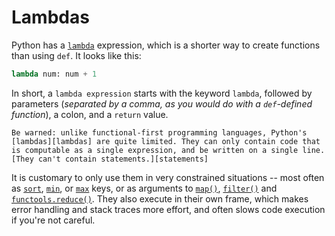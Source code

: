 # Lambdas

Python has a [`lambda`][lambdas] expression, which is a shorter way to create functions than using `def`. It looks like this:

```python
lambda num: num + 1
```

In short, a `lambda expression` starts with the keyword `lambda`, followed by parameters (_separated by a comma, as you would do with a `def`-defined function_), a colon, and a `return` value.

```exercism/caution
Be warned: unlike functional-first programming languages, Python's [lambdas][lambdas] are quite limited. They can only contain code that is computable as a single expression, and be written on a single line. [They can't contain statements.][statements]
```

It is customary to only use them in very constrained situations -- most often as [`sort`][sort], [`min`][min], or [`max`][max] keys, or as arguments to [`map()`][map], [`filter()`][filter] and [`functools.reduce()`][reduce]. They also execute in their own frame, which makes error handling and stack traces more effort, and often slows code execution if you're not careful.

[lambdas]: https://docs.python.org/3/howto/functional.html?highlight=lambda%20expression#small-functions-and-the-lambda-expression
[statements]: https://docs.python.org/3/faq/design.html#why-can-t-lambda-expressions-contain-statements
[sort]: https://realpython.com/python-sort/
[min]: https://docs.python.org/3/library/functions.html#min
[max]: https://docs.python.org/3/library/functions.html#max
[map]: https://realpython.com/python-map-function/
[filter]: https://realpython.com/python-filter-function/
[reduce]: https://realpython.com/python-reduce-function/